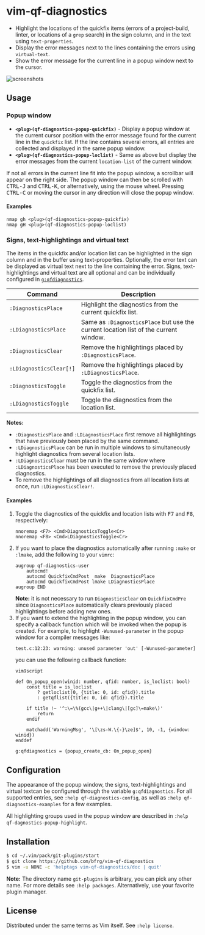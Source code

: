 # vim-qf-diagnostics

- Highlight the locations of the quickfix items (errors of a project-build,
  linter, or locations of a `grep` search) in the sign column, and in the text
  using `text-properties`.
- Display the error messages next to the lines containing the errors using
  `virtual-text`.
- Show the error message for the current line in a popup window next to the
  cursor.

![screenshots](https://user-images.githubusercontent.com/6266600/195206925-13d8024f-0000-482a-9bf2-830d513222bf.png)

## Usage

### Popup window

* **`<plug>(qf-diagnostics-popup-quickfix)`** - Display a popup window at the
  current cursor position with the error message found for the current line in
  the `quickfix` list. If the line contains several errors, all entries are
  collected and displayed in the same popup window.
* **`<plug>(qf-diagnostics-popup-loclist)`** - Same as above but display the
  error messages from the current `location-list` of the current window.

If not all errors in the current line fit into the popup window, a scrollbar
will appear on the right side. The popup window can then be scrolled with
<kbd>CTRL-J</kbd> and <kbd>CTRL-K</kbd>, or alternatively, using the mouse
wheel. Pressing <kbd>CTRL-C</kbd> or moving the cursor in any direction will
close the popup window.

#### Examples

```vim
nmap gh <plug>(qf-diagnostics-popup-quickfix)
nmap gH <plug>(qf-diagnostics-popup-loclist)
```

### Signs, text-highlightings and virtual text

The items in the quickfix and/or location list can be highlighted in the sign
column and in the buffer using text-properties. Optionally, the error text can
be displayed as virtual text next to the line containing the error. Signs,
text-highlightings and virtual text are all optional and can be individually
configured in [`g:qfdiagnostics`](#configuration).

| Command                 | Description                                                                          |
| ----------------------- | ------------------------------------------------------------------------------------ |
| `:DiagnosticsPlace`     | Highlight the diagnostics from the current quickfix list.                            |
| `:LDiagnosticsPlace`    | Same as `:DiagnosticsPlace` but use the current location list of the current window. |
| `:DiagnosticsClear`     | Remove the highlightings placed by `:DiagnosticsPlace`.                              |
| `:LDiagnosticsClear[!]` | Remove the highlightings placed by `:LDiagnosticsPlace`.                             |
| `:DiagnosticsToggle`    | Toggle the diagnostics from the quickfix list.                                       |
| `:LDiagnosticsToggle`   | Toggle the diagnostics from the location list.                                       |

**Notes:**
* `:DiagnosticsPlace` and `:LDiagnosticsPlace` first remove all highlightings
  that have previously been placed by the same command.
* `:LDiagnosticsPlace` can be run in multiple windows to simultaneously
  highlight diagnostics from several location lists.
* `:LDiagnosticsClear` must be run in the same window where `:LDiagnosticsPlace`
  has been executed to remove the previously placed diagnostics.
* To remove the highlightings of all diagnostics from all location lists at
  once, run `:LDiagnosticsClear!`.

#### Examples

1. Toggle the diagnostics of the quickfix and location lists with <kbd>F7</kbd>
   and <kbd>F8</kbd>, respectively:
   ```vim
   nnoremap <F7> <Cmd>DiagnosticsToggle<Cr>
   nnoremap <F8> <Cmd>LDiagnosticsToggle<Cr>
   ```
2. If you want to place the diagnostics automatically after running `:make` or
   `:lmake`, add the following to your `vimrc`:
   ```vim
   augroup qf-diagnostics-user
       autocmd!
       autocmd QuickfixCmdPost  make  DiagnosticsPlace
       autocmd QuickfixCmdPost lmake LDiagnosticsPlace
   augroup END
   ```
   **Note:** it is not necessary to run `DiagnosticsClear` on `QuickfixCmdPre`
   since `DiagnosticsPlace` automatically clears previously placed
   highlightings before adding new ones.
3. If you want to extend the highlighting in the popup window, you can specify a
   callback function which will be invoked when the popup is created. For
   example, to highlight `-Wunused-parameter` in the popup window for a compiler
   messages like:
   ```
   test.c:12:23: warning: unused parameter 'out' [-Wunused-parameter]
   ```
   you can use the following callback function:
   ```vim
   vim9script

   def On_popup_open(winid: number, qfid: number, is_loclist: bool)
       const title = is_loclist
           ? getloclist(0, {title: 0, id: qfid}).title
           : getqflist({title: 0, id: qfid}).title

       if title !~ '^:\=\%(gcc\|g++\|clang\|[gc]\=make\)'
           return
       endif

       matchadd('WarningMsg', '\[\zs-W.\{-}\ze]$', 10, -1, {window: winid})
   enddef

   g:qfdiagnostics = {popup_create_cb: On_popup_open}
   ```


## Configuration

The appearance of the popup window, the signs, text-highlightings and virtual
textcan be configured through the variable `g:qfdiagnostics`. For all supported
entries, see `:help qf-diagnostics-config`, as well as `:help
qf-diagnostics-examples` for a few examples.

All highlighting groups used in the popup window are described in `:help
qf-dagnostics-popup-highlight`.


## Installation

```bash
$ cd ~/.vim/pack/git-plugins/start
$ git clone https://github.com/bfrg/vim-qf-diagnostics
$ vim -u NONE -c 'helptags vim-qf-diagnostics/doc | quit'
```
**Note:** The directory name `git-plugins` is arbitrary, you can pick any other
name. For more details see `:help packages`. Alternatively, use your favorite
plugin manager.


## License

Distributed under the same terms as Vim itself. See `:help license`.
